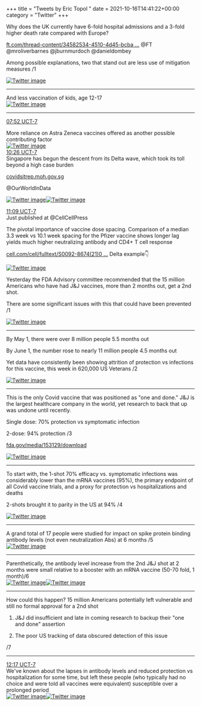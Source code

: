 +++
title = "Tweets by Eric Topol " 
date = 2021-10-16T14:41:22+00:00
category = "Twitter"
+++
<div class="thread"> 
<div class="thread-content"> 
Why does the UK currently have 6-fold hospital admissions and a 3-fold higher death rate compared with Europe?

<a href="https://www.ft.com/thread-content/34582534-4510-4d45-bcba-2f9e04005309" target="_blank" rel="noreferer">ft.com/thread-content/34582534-4510-4d45-bcba ...</a> 
 @FT @mroliverbarnes @jburnmurdoch @danieldombey 

Among possible explanations, two that stand out are less use of mitigation measures /1 </div> 
<a href="/twitter/erictopol/images/FB0-UXPVcAE5zGR.jpg"  ><img src="/twitter/erictopol/images/FB0-UXPVcAE5zGR.jpg" alt="Twitter image" ></img></a><hr><div class="thread-content"> 
And less vaccination of kids, age 12-17 </div> 
<a href="/twitter/erictopol/images/FB0-ytqUcAMvGt_.jpg"  ><img src="/twitter/erictopol/images/FB0-ytqUcAMvGt_.jpg" alt="Twitter image" ></img></a><hr><div class="profile"> 
<a href="https://twitter.com/erictopol/status/1449387883811381254" target="_blank" rel="noreferer">07:52 UCT-7</a> 
</div> 
<div class="content"> 
More reliance on Astra Zeneca vaccines offered as another possible contributing factor </div> 
<a href="/twitter/erictopol/images/FB1ChhqUYAMaLUJ.jpg"  ><img src="/twitter/erictopol/images/FB1ChhqUYAMaLUJ.jpg" alt="Twitter image" ></img></a></div> 
<div class="tweet"> 
<div class="profile"> 
<a href="https://twitter.com/erictopol/status/1449426542157647873" target="_blank" rel="noreferer">10:26 UCT-7</a> 
</div> 
<div class="content"> 
Singapore has begun the descent from its Delta wave, which took its toll beyond a high case burden

<a href="https://covidsitrep.moh.gov.sg" target="_blank" rel="noreferer">covidsitrep.moh.gov.sg</a> 


@OurWorldInData </div> 
<a href="/twitter/erictopol/images/FB1lsVTUcAI0R7N.jpg"  ><img src="/twitter/erictopol/images/FB1lsVTUcAI0R7N.jpg" alt="Twitter image" ></img></a><a href="/twitter/erictopol/images/FB1k89cVkAgwLZe.jpg"  ><img src="/twitter/erictopol/images/FB1k89cVkAgwLZe.jpg" alt="Twitter image" ></img></a></div> 
<div class="tweet"> 
<div class="profile"> 
<a href="https://twitter.com/erictopol/status/1449437421754404864" target="_blank" rel="noreferer">11:09 UCT-7</a> 
</div> 
<div class="content"> 
Just published at @CellCellPress 

The pivotal importance of vaccine dose spacing. Comparison of a median 3.3 week vs 10.1 week spacing for the Pfizer vaccine shows longer lag yields much higher neutralizing antibody and CD4+ T cell response

<a href="https://www.cell.com/cell/fulltext/S0092-8674(21)01221-6#relatedArticles" target="_blank" rel="noreferer">cell.com/cell/fulltext/S0092-8674(21)0 ...</a> 
 Delta example👇 </div> 
<a href="/twitter/erictopol/images/FB1uMKmVUAMe1iZ.jpg"  ><img src="/twitter/erictopol/images/FB1uMKmVUAMe1iZ.jpg" alt="Twitter image" ></img></a></div> 
<div class="thread"> 
<div class="thread-content"> 
Yesterday the FDA Advisory committee recommended that the 15 million Americans who have had J&amp;J vaccines, more than 2 months out, get a 2nd shot.

There are some significant issues with this that could have been prevented /1 </div> 
<a href="/twitter/erictopol/images/FB1X5ePVkAQejqC.jpg"  ><img src="/twitter/erictopol/images/FB1X5ePVkAQejqC.jpg" alt="Twitter image" ></img></a><hr><div class="thread-content"> 
By May 1, there were over 8 million people 5.5 months out

By June 1, the number rose to nearly 11 million people 4.5 months out

Yet data have consistently been showing attrition of protection vs infections for this vaccine, this week in 620,000 US Veterans /2 </div> 
<a href="/twitter/erictopol/images/FB1X-xYVIAIhmTk.jpg"  ><img src="/twitter/erictopol/images/FB1X-xYVIAIhmTk.jpg" alt="Twitter image" ></img></a><hr><div class="thread-content"> 
This is the only Covid vaccine that was positioned as "one and done." J&amp;J is the largest healthcare company in the world, yet research to back that up was undone until recently.

Single dose: 70% protection vs symptomatic infection

2-dose: 94% protection /3

<a href="https://www.fda.gov/media/153129/download" target="_blank" rel="noreferer">fda.gov/media/153129/download</a> 
 </div> 
<a href="/twitter/erictopol/images/FB1acZ8UUAUeJ1x.jpg"  ><img src="/twitter/erictopol/images/FB1acZ8UUAUeJ1x.jpg" alt="Twitter image" ></img></a><hr><div class="thread-content"> 
To start with, the 1-shot 70% efficacy vs. symptomatic infections was considerably lower than the mRNA vaccines (95%), the primary endpoint of all Covid vaccine trials, and a proxy for protection vs hospitalizations and deaths 

2-shots brought it to parity in the US at 94% /4 </div> 
<a href="/twitter/erictopol/images/FB1bTbkVUAAfCWy.jpg"  ><img src="/twitter/erictopol/images/FB1bTbkVUAAfCWy.jpg" alt="Twitter image" ></img></a><hr><div class="thread-content"> 
A grand total of 17 people were studied for impact on  spike protein binding antibody levels (not even neutralization Abs) at 6 months /5 </div> 
<a href="/twitter/erictopol/images/FB1chKiUYAAVpb2.jpg"  ><img src="/twitter/erictopol/images/FB1chKiUYAAVpb2.jpg" alt="Twitter image" ></img></a><hr><div class="thread-content"> 
Parenthetically, the antibody level increase from the 2nd J&amp;J shot at 2 months were small relative to a booster with an mRNA vaccine (50-70 fold, 1 month)/6 </div> 
<a href="/twitter/erictopol/images/FB1d-MCVUAA4_GA.jpg"  ><img src="/twitter/erictopol/images/FB1d-MCVUAA4_GA.jpg" alt="Twitter image" ></img></a><a href="/twitter/erictopol/images/FB1dxo_VcAI4G14.jpg"  ><img src="/twitter/erictopol/images/FB1dxo_VcAI4G14.jpg" alt="Twitter image" ></img></a><hr><div class="thread-content"> 
How could this happen? 15 million Americans potentially left vulnerable and still no formal approval for a 2nd shot

1. J&amp;J did insufficient and late in coming research to backup their "one and done" assertion

2. The poor US tracking of data obscured detection of this issue 

/7</div> 
<hr><div class="profile"> 
<a href="https://twitter.com/erictopol/status/1449454401949601792" target="_blank" rel="noreferer">12:17 UCT-7</a> 
</div> 
<div class="content"> 
We've known about the lapses in antibody levels and reduced protection vs hospitalization for some time, but left these people (who typically had no choice and were told all vaccines were equivalent) susceptible over a prolonged period </div> 
<a href="/twitter/erictopol/images/FB1-occUUAMsB3b.jpg"  ><img src="/twitter/erictopol/images/FB1-occUUAMsB3b.jpg" alt="Twitter image" ></img></a><a href="/twitter/erictopol/images/FB1-p1vVkAEk1il.jpg"  ><img src="/twitter/erictopol/images/FB1-p1vVkAEk1il.jpg" alt="Twitter image" ></img></a></div> 


